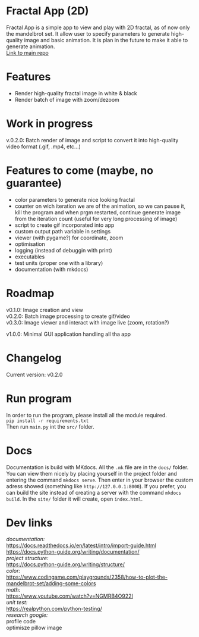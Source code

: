 Fractal App (2D)
===========================================
Fractal App is a simple app to view and play with 2D fractal, as of now only the mandelbrot set. It allow user to specify parameters to generate high-quality image and basic animation. It is plan in the future to make it able to generate animation.  
[Link to main repo](https://github.com/ritonun/ritons-fractal)

# Features
- Render high-quality fractal image in white & black
- Render batch of image with zoom/dezoom

# Work in progress
v.0.2.0: Batch render of image and script to convert it into high-quality video format (.gif, .mp4, etc...)  

# Features to come (maybe, no guarantee)
- color parameters to generate nice looking fractal
- counter on wich iteration we are of the animation, so we can pause it, kill the program and when prgm restarted, continue generate image from the iteration count (useful for very long processing of image)
- script to create gif incorporated into app
- custom output path variable in settings
- viewer (with pygame?) for coordinate, zoom
- optimisation
- logging (instead of debuggin with print)
- executables
- test units (proper one with a library)
- documentation (with mkdocs)

# Roadmap
v0.1.0: Image creation and view  
v0.2.0: Batch image processing to create gif/video  
v0.3.0: Image viewer and interact with image live (zoom, rotation?)  

v1.0.0: Minimal GUI application handling all tha app  

# Changelog
Current version: v0.2.0  

# Run program
In order to run the program, please install all the module required.  
`pip install -r requirements.txt`  
Then run `main.py` int the `src/` folder.  

# Docs
Documentation is build with MKdocs. All the `.mk` file are in the `docs/` folder. You can view them nicely by placing yourself in the project folder and entering the command `mkdocs serve`. Then enter in your browser the custom adress showed (something like `http://127.0.0.1:8000`). If you prefer, you can build the site instead of creating a server with the command `mkdocs build`. In the `site/` folder it will create, open `index.html`.  

# Dev links
*documentation:*  
https://docs.readthedocs.io/en/latest/intro/import-guide.html  
https://docs.python-guide.org/writing/documentation/  
*project structure:*  
https://docs.python-guide.org/writing/structure/  
*color:*  
https://www.codingame.com/playgrounds/2358/how-to-plot-the-mandelbrot-set/adding-some-colors  
*math:*  
https://www.youtube.com/watch?v=NGMRB4O922I  
*unit test:*  
https://realpython.com/python-testing/  
*research google:*  
profile code  
optimisze pillow image  
